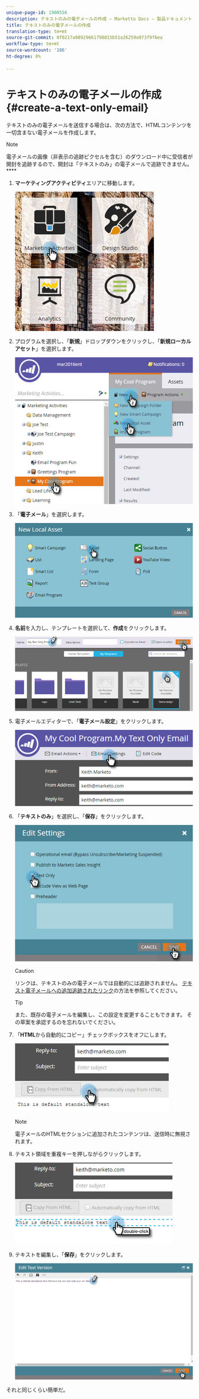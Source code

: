 ```yaml
---
unique-page-id: 1900556
description: テキストのみの電子メールの作成 — Marketto Docs — 製品ドキュメント
title: テキストのみの電子メールの作成
translation-type: tm+mt
source-git-commit: 0f0217a88929661798015b51a26259a973f9f6ea
workflow-type: tm+mt
source-wordcount: '186'
ht-degree: 0%

---
```



# テキストのみの電子メールの作成{#create-a-text-only-email}

テキストのみの電子メールを送信する場合は、次の方法で、HTMLコンテンツを一切含まない電子メールを作成します。

>[!NOTE]
>
>電子メールの画像（非表示の追跡ピクセルを含む）のダウンロード中に受信者が開封を追跡するので、開封は「テキストのみ」の電子メールで追跡できません。****

1. **マーケティングアクティビティ**&#x200B;エリアに移動します。

   ![](assets/one-1.png)

1. プログラムを選択し、「**新規**」ドロップダウンをクリックし、「**新規ローカルアセット**」を選択します。

   ![](assets/two-1.png)

1. 「**電子メール**」を選択します。

   ![](assets/three-1.png)

1. **名前**&#x200B;を入力し、テンプレートを選択して、**作成**&#x200B;をクリックします。

   ![](assets/four-1.png)

1. 電子メールエディターで、「**電子メール設定**」をクリックします。

   ![](assets/five.png)

1. 「**テキストのみ**」を選択し、「**保存**」をクリックします。

   ![](assets/six.png)

   >[!CAUTION]
   >
   >リンクは、テキストのみの電子メールでは自動的には追跡されません。 [テキスト電子メールへの追加追跡されたリンク](/help/marketo/product-docs/email-marketing/general/functions-in-the-editor/add-tracked-links-to-a-text-email.md)の方法を参照してください。

   >[!TIP]
   >
   >また、既存の電子メールを編集し、この設定を変更することもできます。 その草案を承認するのを忘れないでください。

1. 「**HTML**&#x200B;から自動的にコピー」チェックボックスをオフにします。

   ![](assets/seven.png)

   >[!NOTE]
   >
   >電子メールのHTMLセクションに追加されたコンテンツは、送信時に無視されます。

1. テキスト領域を重複キーを押しながらクリックします。

   ![](assets/eight.png)

1. テキストを編集し、「**保存**」をクリックします。

   ![](assets/nine.png)

それと同じくらい簡単だ。

